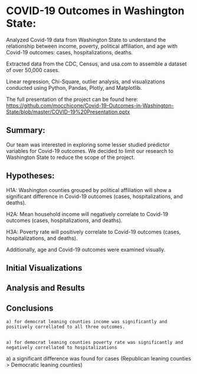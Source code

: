 #  **COVID-19 Outcomes in Washington State:**

Analyzed Covid-19 data from Washington State to understand the relationship between income, poverty, political affiliation, and age with Covid-19 outcomes: cases, hospitalizations, deaths.

Extracted data from the CDC, Census, and usa.com to assemble a dataset of over 50,000 cases.

Linear regression, Chi-Square, outlier analysis, and visualizations conducted using Python, Pandas, Plotly, and Matplotlib.

The full presentation of the project can be found here: https://github.com/mocchicone/Covid-19-Outcomes-in-Washington-State/blob/master/COVID-19%20Presentation.pptx

## **Summary:** 

Our team was interested in exploring some lesser studied predictor variables for Covid-19 outcomes.  We decided to limit our research to Washington State to reduce the scope of the project.  

## **Hypotheses:**

H1A: Washington counties grouped by political affiliation will show a significant difference in Covid-19 outcomes (cases, hospitalizations, and deaths).

H2A: Mean household income will negatively correlate to Covid-19 outcomes (cases, hospitalizations, and deaths).

H3A: Poverty rate will positively correlate to Covid-19 outcomes (cases, hospitalizations, and deaths).

Additionally, age and Covid-19 outcomes were examined visually.    

## **Initial Visualizations**

<Poverty Income Heatmap>
<Political Affiliation Map>
<Age and Covid Outcomes>

## **Analysis and Results**

<Chi Square>
<Outliers> 
<Income and Covid>

## **Conclusions**



    a) for democrat leaning counties income was significantly and positively correllated to all three outcomes.


    a) for democrat leaning counties poverty rate was significantly and negatively correllated to hospitalizations



a) a significant difference was found for cases (Republican leaning counties > Democratic leaning counties)
